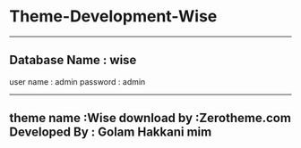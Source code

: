 # Theme-Development-Wise


-------------------------------------------------------------------------
Database Name : wise
--------------------------------------------------
user name : admin 
password : admin

-----------------------------------------------
theme name :Wise
download by :Zerotheme.com
Developed By : Golam Hakkani mim 
----------------------------------------------------
